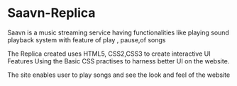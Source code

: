 # Saavn-Replica
Saavn is a music streaming service having functionalities like playing sound playback system
with feature of play , pause,of songs

The Replica created uses HTML5, CSS2,CSS3 to create interactive UI Features
Using the Basic CSS practises to harness better UI on the website.

The site enables user to play songs and see the look and feel of the website
